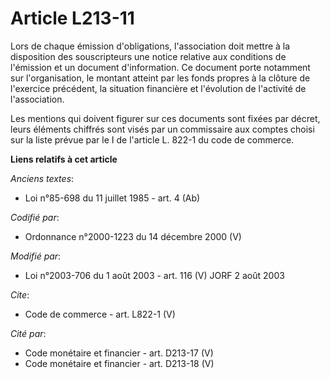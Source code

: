 # Article L213-11

Lors de chaque émission d'obligations, l'association doit mettre à la disposition des souscripteurs une notice relative aux
conditions de l'émission et un document d'information. Ce document porte notamment sur l'organisation, le montant atteint par
les fonds propres à la clôture de l'exercice précédent, la situation financière et l'évolution de l'activité de
l'association. 

Les mentions qui doivent figurer sur ces documents sont fixées par décret, leurs éléments chiffrés sont visés par un
commissaire aux comptes choisi sur la liste prévue par le I de l'article L. 822-1 du code de commerce.

**Liens relatifs à cet article**

_Anciens textes_:

  - Loi n°85-698 du 11 juillet 1985 - art. 4 (Ab)

_Codifié par_:

  - Ordonnance n°2000-1223 du 14 décembre 2000 (V)

_Modifié par_:

  - Loi n°2003-706 du 1 août 2003 - art. 116 (V) JORF 2 août 2003

_Cite_:

  - Code de commerce - art. L822-1 (V)

_Cité par_:

  - Code monétaire et financier - art. D213-17 (V)
  - Code monétaire et financier - art. D213-18 (V)

